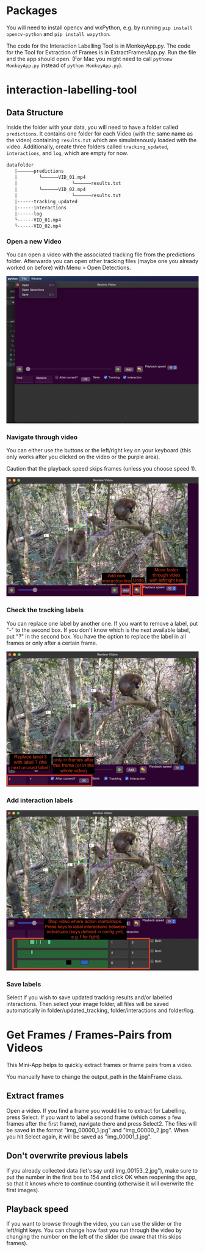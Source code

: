 # Packages

You will need to install opencv and wxPython, e.g. by running `pip install opencv-python` and `pip install wxpython`.

The code for the Interaction Labelling Tool is in MonkeyApp.py. 
The code for the Tool for Extraction of Frames is in ExtractFramesApp.py. 
Run the file and the app should open. (For Mac you might need to call `pythonw MonkeyApp.py` instead of `python MonkeyApp.py`).

# interaction-labelling-tool

## Data Structure

Inside the folder with your data, you will need to have a folder called `predictions`. It contains one folder for each Video (with the same name as the video) containing `results.txt` which are simulatenously loaded with the video.
Additionally, create three folders called `tracking_updated`, `interactions`, and `log`, which are empty for now.

```
datafolder
   |——————predictions
   |        └——————VID_01.mp4
   |                    └——————results.txt
   |        └——————VID_02.mp4
   |                    └——————results.txt
   |------tracking_updated
   |------interactions
   |------log
   └------VID_01.mp4
   └------VID_02.mp4
```




### Open a new Video

You can open a video with the associated tracking file from the predictions folder.
Afterwards you can open other tracking files (maybe one you already worked on before) with Menu > Open Detections.

![](imgs/Menu.png)

### Navigate through video

You can either use the buttons or the left/right key on your keyboard (this only works after you clicked on the video or the purple area).

Caution that the playback speed skips frames (unless you choose speed 1).

![](imgs/Icons.png)

### Check the tracking labels

You can replace one label by another one.
If you want to remove a label, put "-" to the second box.
If you don't know which is the next available label, put "?" in the second box.
You have the option to replace the label in all frames or only after a certain frame.

![](imgs/Interactions.png)

### Add interaction labels

![](imgs/Tracking.png)

### Save labels

Select if you wish to save updated tracking results and/or labelled interactions. Then select your image folder, all files will be saved automatically in folder/updated_tracking, folder/interactions and folder/log.



# Get Frames / Frames-Pairs from Videos

This Mini-App helps to quickly extract frames or frame pairs from a video. 

You manually have to change the output_path in the MainFrame class.

## Extract frames
Open a video. If you find a frame you would like to extract for Labelling, press Select.
If you want to label a second frame (which comes a few frames after the first frame), navigate there and press Select2. The files will be saved in the format "img_00000_1.jpg" and "img_00000_2.jpg". When you hit Select again, it will be saved as "img_00001_1.jpg". 

## Don't overwrite previous labels
If you already collected data (let's say until img_00153_2.jpg"), make sure to put the number in the first box to 154 and click OK when reopening the app, so that it knows where to continue counting (otherwise it will overwrite the first images).

## Playback speed
If you want to browse through the video, you can use the slider or the left/right keys. You can change how fast you run through the video by changing the number on the left of the slider (be aware that this skips frames).